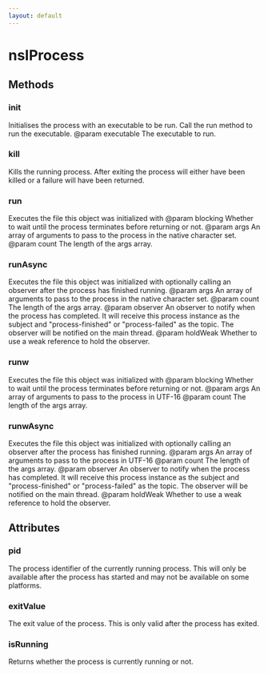 ```yaml
---
layout: default
---
```


# nsIProcess #

## Methods ##

### init ###

Initialises the process with an executable to be run. Call the run method
to run the executable.
@param executable The executable to run.


### kill ###

Kills the running process. After exiting the process will either have
been killed or a failure will have been returned.


### run ###

Executes the file this object was initialized with
@param blocking   Whether to wait until the process terminates before
returning or not.
@param args       An array of arguments to pass to the process in the
                  native character set.
@param count      The length of the args array.


### runAsync ###

Executes the file this object was initialized with optionally calling
an observer after the process has finished running.
@param args       An array of arguments to pass to the process in the
                  native character set.
@param count      The length of the args array.
@param observer   An observer to notify when the process has completed. It
                  will receive this process instance as the subject and
                  "process-finished" or "process-failed" as the topic. The
                  observer will be notified on the main thread.
@param holdWeak   Whether to use a weak reference to hold the observer.


### runw ###

Executes the file this object was initialized with
@param blocking   Whether to wait until the process terminates before
returning or not.
@param args       An array of arguments to pass to the process in UTF-16
@param count      The length of the args array.


### runwAsync ###

Executes the file this object was initialized with optionally calling
an observer after the process has finished running.
@param args       An array of arguments to pass to the process in UTF-16
@param count      The length of the args array.
@param observer   An observer to notify when the process has completed. It
                  will receive this process instance as the subject and
                  "process-finished" or "process-failed" as the topic. The
                  observer will be notified on the main thread.
@param holdWeak   Whether to use a weak reference to hold the observer.


## Attributes ##

### pid ###

The process identifier of the currently running process. This will only
be available after the process has started and may not be available on
some platforms.


### exitValue ###

The exit value of the process. This is only valid after the process has
exited.


### isRunning ###

Returns whether the process is currently running or not.

